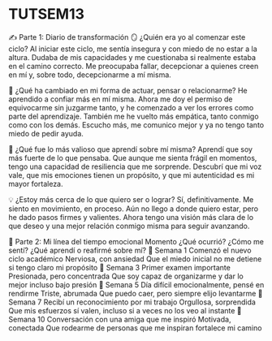 # TUTSEM13
✍️ Parte 1: Diario de transformación
🪞 ¿Quién era yo al comenzar este ciclo?
Al iniciar este ciclo, me sentía insegura y con miedo de no estar a la altura.
Dudaba de mis capacidades y me cuestionaba si realmente estaba en el camino 
correcto. Me preocupaba fallar, decepcionar a quienes creen en mí y, sobre
todo, decepcionarme a mí misma.

🔁 ¿Qué ha cambiado en mi forma de actuar, pensar o relacionarme?
He aprendido a confiar más en mí misma. Ahora me doy el permiso de equivocarme
sin juzgarme tanto, y he comenzado a ver los errores como parte del aprendizaje.
También me he vuelto más empática, tanto conmigo como con los demás. Escucho más,
me comunico mejor y ya no tengo tanto miedo de pedir ayuda.

🌟 ¿Qué fue lo más valioso que aprendí sobre mí misma?
Aprendí que soy más fuerte de lo que pensaba. Que aunque me sienta frágil en 
momentos, tengo una capacidad de resiliencia que me sorprende. Descubrí que
mi voz vale, que mis emociones tienen un propósito, y que mi autenticidad es 
mi mayor fortaleza.

💡 ¿Estoy más cerca de lo que quiero ser o lograr?
Sí, definitivamente. Me siento en movimiento, en proceso. Aún no llego a donde
quiero estar, pero he dado pasos firmes y valientes. Ahora tengo una visión
más clara de lo que deseo y una mejor relación conmigo misma para seguir avanzando.

📸 Parte 2: Mi línea del tiempo emocional
    Momento     	     ¿Qué ocurrió?	                               ¿Cómo me sentí?                    ¿Qué aprendí o reafirmé sobre mí?
📌 Semana 1	    Comenzó el nuevo ciclo académico                   Nerviosa, con ansiedad           	Que el miedo inicial no me detiene si tengo claro mi propósito
📌 Semana 3	    Primer examen importante                           Presionada, pero concentrada	     Que soy capaz de organizarme y dar lo mejor incluso bajo presión
📌 Semana 5	    Día difícil emocionalmente, pensé en rendirme	     Triste, abrumada                	Que puedo caer, pero siempre elijo levantarme
📌 Semana 7	    Recibí un reconocimiento por mi trabajo            Orgullosa, sorprendida	           Que mis esfuerzos sí valen, incluso si a veces no los veo al instante
📌 Semana 10   Conversación con una amiga que me inspiró	         Motivada, conectada	             Que rodearme de personas que me inspiran fortalece mi camino







